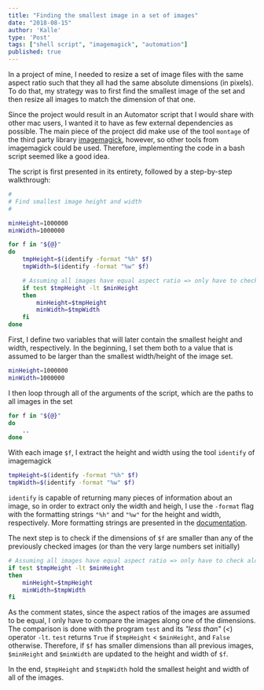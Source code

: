 ```yaml
---
title: "Finding the smallest image in a set of images"
date: "2018-08-15"
author: 'Kalle'
type: 'Post'
tags: ["shell script", "imagemagick", "automation"]
published: true
---
```


In a project of mine, I needed to resize a set of image files with the same aspect ratio such that they all had the same absolute dimensions (in pixels). To do that, my strategy was to first find the smallest image of the set and then resize all images to match the dimension of that one.

Since the project would result in an Automator script that I would share with other mac users, I wanted it to have as few external dependencies as possible. The main piece of the project did make use of the tool `montage` of the third party library [imagemagick](), however, so other tools from imagemagick could be used. Therefore, implementing the code in a bash script seemed like a good idea.

The script is first presented in its entirety, followed by a step-by-step walkthrough:

```bash
#
# Find smallest image height and width
#

minHeight=1000000
minWidth=1000000

for f in "${@}"
do
	tmpHeight=$(identify -format "%h" $f)
	tmpWidth=$(identify -format "%w" $f)

	# Assuming all images have equal aspect ratio => only have to check along one dimension
	if test $tmpHeight -lt $minHeight
	then
		minHeight=$tmpHeight
		minWidth=$tmpWidth
	fi
done
```

First, I define two variables that will later contain the smallest height and width, respectively. In the beginning, I set them both to a value that is assumed to be larger than the smallest width/height of the image set.

```bash
minHeight=1000000
minWidth=1000000
```

I then loop through all of the arguments of the script, which are the paths to all images in the set

```bash
for f in "${@}"
do
	..
done
```

With each image `$f`, I extract the height and width using the tool `identify` of imagemagick

```bash
tmpHeight=$(identify -format "%h" $f)
tmpWidth=$(identify -format "%w" $f)
```

`identify` is capable of returning many pieces of information about an image, so in order to extract only the width and heigh, I use the `-format` flag with the formatting strings `"%h"` and `"%w"` for the height and width, respectively. More formatting strings are presented in the [documentation](https://www.imagemagick.org/script/escape.php).

The next step is to check if the dimensions of `$f` are smaller than any of the previously checked images (or than the very large numbers set initially)

```bash
# Assuming all images have equal aspect ratio => only have to check along one dimension
if test $tmpHeight -lt $minHeight
then
	minHeight=$tmpHeight
	minWidth=$tmpWidth
fi
```

As the comment states, since the aspect ratios of the images are assumed to be equal, I only have to compare the images along one of the dimensions. The comparison is done with the program `test` and its *"less than"* (*<*) operator `-lt`. `test` returns `True` if `$tmpHeight` < `$minHeight`, and `False` otherwise. Therefore, if `$f` has smaller dimensions than all previous images, `$minHeight` and `$minWidth` are updated to the height and width of `$f`.

In the end, `$tmpHeight` and `$tmpWidth` hold the smallest height and width of all of the images.